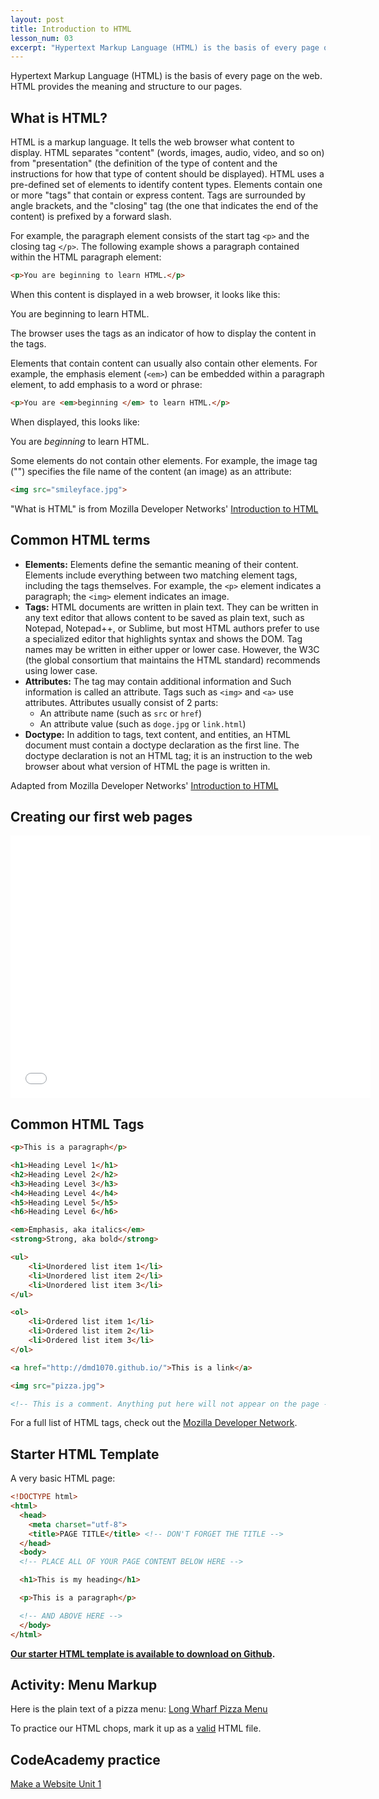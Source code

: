 ```yaml
---
layout: post
title: Introduction to HTML
lesson_num: 03
excerpt: "Hypertext Markup Language (HTML) is the basis of every page on the web. HTML provides the meaning and structure to our pages."
---
```


<p class="lead">Hypertext Markup Language (HTML) is the basis of every page on the web. HTML provides the meaning and structure to our pages.</p>

## What is HTML?

HTML is a markup language. It tells the web browser what content to display. HTML separates "content" (words, images, audio, video, and so on) from "presentation" (the definition of the type of content and the instructions for how that type of content should be displayed). HTML uses a pre-defined set of elements to identify content types. Elements contain one or more "tags" that contain or express content. Tags are surrounded by angle brackets, and the "closing" tag (the one that indicates the end of the content) is prefixed by a forward slash.

For example, the paragraph element consists of the start tag `<p>` and the closing tag `</p>`. The following example shows a paragraph contained within the HTML paragraph element:

```html
<p>You are beginning to learn HTML.</p>
```

When this content is displayed in a web browser, it looks like this:

You are beginning to learn HTML.

The browser uses the tags as an indicator of how to display the content in the tags.

Elements that contain content can usually also contain other elements. For example, the emphasis element (`<em>`) can be embedded within a paragraph element, to add emphasis to a word or phrase:

```html
<p>You are <em>beginning </em> to learn HTML.</p>
```

When displayed, this looks like:

You are *beginning* to learn HTML.

Some elements do not contain other elements. For example, the image tag ("<img>") specifies the file name of the content (an image) as an attribute:

```html
<img src="smileyface.jpg">
```

"What is HTML" is from Mozilla Developer Networks' [Introduction to HTML](https://developer.mozilla.org/en-US/docs/Web/Guide/HTML/Introduction)

## Common HTML terms

- **Elements:** Elements define the semantic meaning of their content. Elements include everything between two matching element tags, including the tags themselves. For example, the `<p>` element indicates a paragraph; the `<img>` element indicates an image.
- **Tags:** HTML documents are written in plain text. They can be written in any text editor that allows content to be saved as plain text, such as Notepad, Notepad++, or Sublime,  but most HTML authors prefer to use a specialized editor that highlights syntax and shows the DOM. Tag names may be written in either upper or lower case. However, the W3C (the global consortium that maintains the HTML standard) recommends using lower case.
- **Attributes:** The tag may contain additional information and Such information is called an attribute. Tags such as `<img>` and `<a>` use attributes. Attributes usually consist of 2 parts:
    - An attribute name (such as `src` or `href`)
    - An attribute value (such as `doge.jpg` or `link.html`)
- **Doctype:** In addition to tags, text content, and entities, an HTML document must contain a doctype declaration as the first line. The doctype declaration is not an HTML tag; it is an instruction to the web browser about what version of HTML the page is written in.

Adapted from Mozilla Developer Networks' [Introduction to HTML](https://developer.mozilla.org/en-US/docs/Web/Guide/HTML/Introduction)

## Creating our first web pages

<iframe src="//slid.es/ascott1/introductiontohtml/embed" width="576" height="420" scrolling="no" frameborder="0" webkitallowfullscreen mozallowfullscreen allowfullscreen></iframe>

## Common HTML Tags

```html
<p>This is a paragraph</p>

<h1>Heading Level 1</h1>
<h2>Heading Level 2</h2>
<h3>Heading Level 3</h3>
<h4>Heading Level 4</h4>
<h5>Heading Level 5</h5>
<h6>Heading Level 6</h6>

<em>Emphasis, aka italics</em>
<strong>Strong, aka bold</strong>

<ul>
    <li>Unordered list item 1</li>
    <li>Unordered list item 2</li>
    <li>Unordered list item 3</li>
</ul>

<ol>
    <li>Ordered list item 1</li>
    <li>Ordered list item 2</li>
    <li>Ordered list item 3</li>
</ol>

<a href="http://dmd1070.github.io/">This is a link</a>

<img src="pizza.jpg">

<!-- This is a comment. Anything put here will not appear on the page -->
```

For a full list of HTML tags, check out the [Mozilla Developer Network](https://developer.mozilla.org/en-US/docs/Web/HTML/Element).

## Starter HTML Template

A very basic HTML page:

```html
<!DOCTYPE html>
<html>
  <head>
    <meta charset="utf-8">
    <title>PAGE TITLE</title> <!-- DON'T FORGET THE TITLE -->
  </head>
  <body>
  <!-- PLACE ALL OF YOUR PAGE CONTENT BELOW HERE -->

  <h1>This is my heading</h1>

  <p>This is a paragraph</p>

  <!-- AND ABOVE HERE -->
  </body>
</html>
```

**[Our starter HTML template is available to download on Github](https://github.com/DMD1070/html-template).**

## Activity: Menu Markup

Here is the plain text of a pizza menu: [Long Wharf Pizza Menu](/lesson_files/long_wharf_pizza.txt)

To practice our HTML chops, mark it up as a [valid](https://validator.w3.org/) HTML file.

## CodeAcademy practice

[Make a Website Unit 1](https://www.codecademy.com/en/skills/make-a-website/topics/html-elements/html-css-intro)
